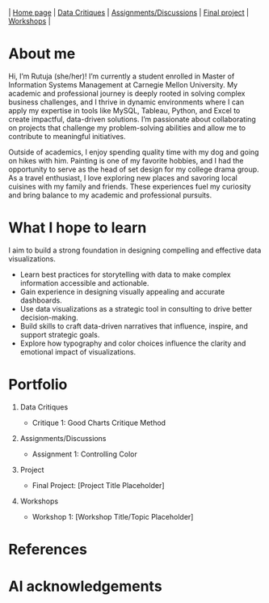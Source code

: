 | [Home page](https://rutuja2197.github.io/rutuja-dataviz-portfolio/) | [Data Critiques](critique-by-design) | [Assignments/Discussions](final-project-part-one) | [Final project](final-project-part-two) | [Workshops](final-project-part-three) |

# About me
Hi, I’m Rutuja (she/her)! I’m currently a student enrolled in Master of Information Systems Management at Carnegie Mellon University. My academic and professional journey is deeply rooted in solving complex business challenges, and I thrive in dynamic environments where I can apply my expertise in tools like MySQL, Tableau, Python, and Excel to create impactful, data-driven solutions. I’m passionate about collaborating on projects that challenge my problem-solving abilities and allow me to contribute to meaningful initiatives.

Outside of academics, I enjoy spending quality time with my dog and going on hikes with him. Painting is one of my favorite hobbies, and I had the opportunity to serve as the head of set design for my college drama group. As a travel enthusiast, I love exploring new places and savoring local cuisines with my family and friends. These experiences fuel my curiosity and bring balance to my academic and professional pursuits.

# What I hope to learn
I aim to build a strong foundation in designing compelling and effective data visualizations. 

- Learn best practices for storytelling with data to make complex information accessible and actionable.
- Gain experience in designing visually appealing and accurate dashboards.
- Use data visualizations as a strategic tool in consulting to drive better decision-making.
- Build skills to craft data-driven narratives that influence, inspire, and support strategic goals.
- Explore how typography and color choices influence the clarity and emotional impact of visualizations.

# Portfolio
1. Data Critiques  
   - Critique 1: Good Charts Critique Method  

2. Assignments/Discussions  
   - Assignment 1: Controlling Color

3. Project  
   - Final Project: [Project Title Placeholder]  

4. Workshops  
   - Workshop 1: [Workshop Title/Topic Placeholder]  

# References

# AI acknowledgements


